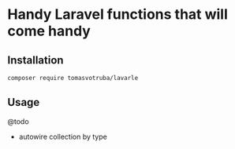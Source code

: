 # Handy Laravel functions that will come handy

## Installation

```bash
composer require tomasvotruba/lavarle
```

## Usage

@todo

* autowire collection by type
